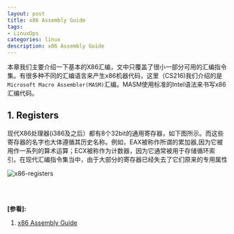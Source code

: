 ```yaml
---
layout: post
title: x86 Assembly Guide
tags:
- LinuxOps
categories: linux
description: x86 Assembly Guide
---
```



本章我们主要介绍一下基本的X86汇编，文中只覆盖了很小一部分可用的汇编指令集。有很多种不同的汇编语言来产生x86机器代码，这里（CS216)我们介绍的是```Microsoft Macro Assembler(MASM)```汇编。MASM使用标准的Intel语法来书写x86汇编代码。


<!-- more -->


## 1. Registers

现代X86处理器(i386及之后）都有8个32bit的通用寄存器，如下图所示。而这些寄存器的名字也大体遵循其历史名称。例如，EAX被称作所谓的累加器,因为它被用作一系列的算术运算；ECX被称作为计数器，因为它通常被用于存储循环索引。在现代汇编指令集当中，由于大部分的寄存器已经失去了它们原来的专用属性


![x86-registers](https://ivanzz1001.github.io/records/assets/img/linux/x86-registers.png)













<br />
<br />

**[参看]:**

1. [x86 Assembly Guide](http://www.cs.virginia.edu/~evans/cs216/guides/x86.html)


<br />
<br />
<br />


